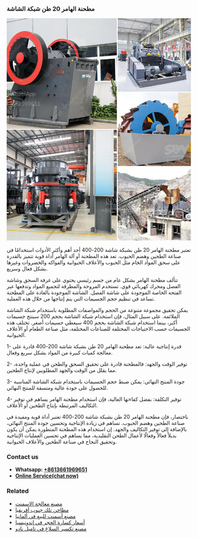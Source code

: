 <h3>مطحنة الهامر 20 طن شبكة الشاشة</h3><img src='1701854075.jpg' alt=''><p>تعتبر مطحنة الهامر 20 طن بشبكة شاشة 200-400 أحد أهم وأكثر الأدوات استخدامًا في صناعة الطحين وهضم الحبوب. تعد هذه المطحنة أو آلة الهامر أداة قوية تتميز بالقدرة على سحق المواد الخام مثل الحبوب والأعلاف الحيوانية والفواكه والخضروات وغيرها بشكل فعال وسريع.</p><p>تتألف مطحنة الهامر بشكل عام من جسم رئيسي يحتوي على غرفة السحق وشاشة الفصل ومحرك كهربائي قوي. تستخدم المروحة والمطرقة لتجميع المواد وتدفعها عبر الفتحة الخاصة الموجودة على شاشة الفصل. الشاشة الموجودة بالعادة على المطحنة تساعد في تنظيم حجم الجسيمات التي يتم إنتاجها من خلال هذه العملية.</p><p>يمكن تحقيق مجموعة متنوعة من الحجم والمواصفات المطلوبة باستخدام شبكة الشاشة الملائمة. على سبيل المثال، فإن استخدام شبكة الشاشة بحجم 200 سينتج جسيمات أكبر، بينما استخدام شبكة الشاشة بحجم 400 سيعطي جسيمات أصغر. تختلف هذه الجسيمات حسب الاحتياجات المختلفة للصناعات المختلفة، مثل صناعة الطعام أو الأعلاف الحيوانية.</p><p>1- قدرة إنتاجية عالية: تعد مطحنة الهامر 20 طن بشبكة شاشة 200-400 قادرة على معالجة كميات كبيرة من المواد بشكل سريع وفعال.</p><p>2- توفير الوقت والجهد: فالمطحنة قادرة على تحقيق السحق والطحن في عملية واحدة، مما يقلل من الوقت والجهد المطلوبين لإنتاج الطحين.</p><p>3- جودة المنتج النهائي: يمكن ضبط حجم الجسيمات باستخدام شبكة الشاشة المناسبة للحصول على جودة عالية ومتسقة للمنتج النهائي.</p><p>4- توفير التكلفة: بفضل كفاءتها العالية، فإن استخدام مطحنة الهامر يساهم في توفير التكاليف المرتبطة بإنتاج الطحين أو الأعلاف.</p><p>باختصار، فإن مطحنة الهامر 20 طن بشبكة شاشة 200-400 تعتبر أداة قوية ومفيدة في صناعة الطحين وهضم الحبوب. تساهم في زيادة الإنتاجية وتحسين جودة المنتج النهائي، بالإضافة إلى توفير التكاليف والجهد. إن استخدام هذه المطحنة المتطورة يمكن أن يكون بديلاً فعالاً وفعالًا لأعمال الطحن التقليدية، مما يساهم في تحسين العمليات الإنتاجية وتحقيق النجاح في صناعة الطحين والأعلاف الحيوانية.</p><h3>Contact us</h3><ul><li><strong>Whatsapp:&nbsp;<a href="https://wa.me/8613661969651">+8613661969651</a></strong></li><li><a href="https://swt.shibang-china.com/?git&amp;zhl&amp;مطحنة الهامر 20 طن شبكة الشاشة"><strong>Online Service(chat now)</strong></a></li></ul><h3>Related</h3><ul><li><a href='مصنع معالجة الإسمنت.md'>مصنع معالجة الإسمنت</a></li><li><a href='مطاحن تلك جنوب أفريقيا.md'>مطاحن تلك جنوب أفريقيا</a></li><li><a href='مصنع أسمنت للبيع في ألمانيا.md'>مصنع أسمنت للبيع في ألمانيا</a></li><li><a href='أسعار كسارة الحجر في إندونيسيا.md'>أسعار كسارة الحجر في إندونيسيا</a></li><li><a href='مصنع تكسير السلاغ في تاميل نادو.md'>مصنع تكسير السلاغ في تاميل نادو</a></li></ul>